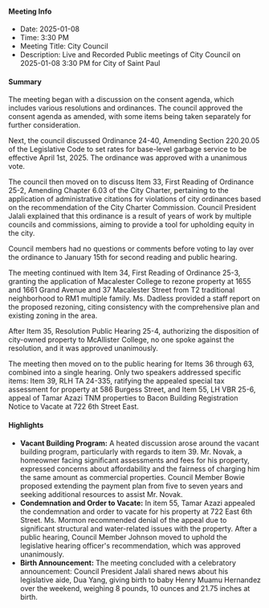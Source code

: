 #### Meeting Info
* Date: 2025-01-08
* Time: 3:30 PM
* Meeting Title: City Council
* Description: Live and Recorded Public meetings of City Council on 2025-01-08 3:30 PM for City of Saint Paul

#### Summary

The meeting began with a discussion on the consent agenda, which includes various resolutions and ordinances. The council approved the consent agenda as amended, with some items being taken separately for further consideration.

Next, the council discussed Ordinance 24-40, Amending Section 220.20.05 of the Legislative Code to set rates for base-level garbage service to be effective April 1st, 2025. The ordinance was approved with a unanimous vote.

The council then moved on to discuss Item 33, First Reading of Ordinance 25-2, Amending Chapter 6.03 of the City Charter, pertaining to the application of administrative citations for violations of city ordinances based on the recommendation of the City Charter Commission. Council President Jalali explained that this ordinance is a result of years of work by multiple councils and commissions, aiming to provide a tool for upholding equity in the city.

Council members had no questions or comments before voting to lay over the ordinance to January 15th for second reading and public hearing.

The meeting continued with Item 34, First Reading of Ordinance 25-3, granting the application of Macalester College to rezone property at 1655 and 1661 Grand Avenue and 37 Macalester Street from T2 traditional neighborhood to RM1 multiple family. Ms. Dadless provided a staff report on the proposed rezoning, citing consistency with the comprehensive plan and existing zoning in the area.

After Item 35, Resolution Public Hearing 25-4, authorizing the disposition of city-owned property to McAllister College, no one spoke against the resolution, and it was approved unanimously.

The meeting then moved on to the public hearing for Items 36 through 63, combined into a single hearing. Only two speakers addressed specific items: Item 39, RLH TA 24-335, ratifying the appealed special tax assessment for property at 586 Burgess Street, and Item 55, LH VBR 25-6, appeal of Tamar Azazi TNM properties to Bacon Building Registration Notice to Vacate at 722 6th Street East.

#### Highlights

* **Vacant Building Program:** A heated discussion arose around the vacant building program, particularly with regards to item 39. Mr. Novak, a homeowner facing significant assessments and fees for his property, expressed concerns about affordability and the fairness of charging him the same amount as commercial properties. Council Member Bowie proposed extending the payment plan from five to seven years and seeking additional resources to assist Mr. Novak.
* **Condemnation and Order to Vacate:** In item 55, Tamar Azazi appealed the condemnation and order to vacate for his property at 722 East 6th Street. Ms. Mormon recommended denial of the appeal due to significant structural and water-related issues with the property. After a public hearing, Council Member Johnson moved to uphold the legislative hearing officer's recommendation, which was approved unanimously.
* **Birth Announcement:** The meeting concluded with a celebratory announcement: Council President Jalali shared news about his legislative aide, Dua Yang, giving birth to baby Henry Muamu Hernandez over the weekend, weighing 8 pounds, 10 ounces and 21.75 inches at birth.

